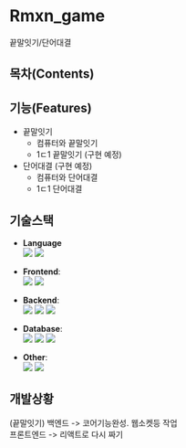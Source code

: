 # Rmxn_game
끝말잇기/단어대결

## 목차(Contents)

## 기능(Features)
- 끝말잇기
    - 컴퓨터와 끝말잇기
    - 1ㄷ1 끝말잇기 (구현 예정)
- 단어대결 (구현 예정)
    - 컴퓨터와 단어대결
    - 1ㄷ1 단어대결


## 기술스택
- **Language** <br>
    <img src="https://img.shields.io/badge/typescript-%23007ACC?style=flat-square&logo=typescript&logoColor=white"/>
    <img src="https://img.shields.io/badge/Python-3776AB?style=flat-square&logo=python&logoColor=white"/>
    
- **Frontend**: <br>
    <img src="https://img.shields.io/badge/react-%2320232a.svg?style=flat-square&logo=react&logoColor=%2361DAFB">
    <img src="https://img.shields.io/badge/css3-%231572B6.svg?style=flat-square&logo=css3&logoColor=white">

- **Backend**:<br>
    <img src="https://img.shields.io/badge/django-%23092E20.svg?style=flat-square&logo=django&logoColor=white"/>
    <img src="https://img.shields.io/badge/channels-%23092E20.svg?style=flat-square"/>
    <img src="https://img.shields.io/badge/sebsocket-%23092E20.svg?style=flat-square"/>

- **Database**: <br>
    <img src="https://img.shields.io/badge/postgres-%23316192.svg?style=flat-square&logo=postgresql&logoColor=white">
    <img src="https://img.shields.io/badge/redis-%23DD0031.svg?style=flat-square&logo=redis&logoColor=white">
    <img src="https://img.shields.io/badge/sqlite-%2307405e.svg?style=flat-square&logo=sqlite&logoColor=white">

- **Other**: <br>
    <img src="https://img.shields.io/badge/NPM-%23CB3837.svg?style=flat-square&logo=npm&logoColor=white"/>
    <img src="https://img.shields.io/badge/docker-%230db7ed.svg?style=flat-square&logo=docker&logoColor=white">


## 개발상황
(끝말잇기)
백엔드 -> 코어기능완성. 웹소켓등 작업 <br>
프론트엔드 -> 리액트로 다시 짜기 <br>
